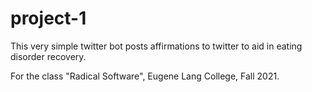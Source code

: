 # project-1
This very simple twitter bot posts affirmations to twitter to aid in eating disorder recovery.

For the class "Radical Software", Eugene Lang College, Fall 2021.
